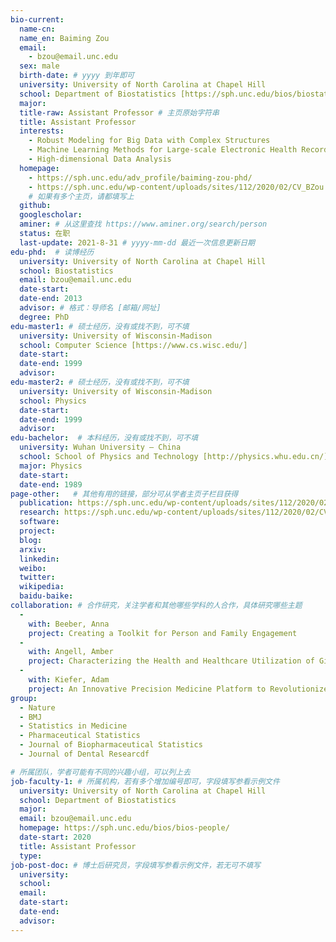 ```yaml
---
bio-current:
  name-cn: 
  name_en: Baiming Zou
  email: 
    - bzou@email.unc.edu  
  sex: male
  birth-date: # yyyy 到年即可
  university: University of North Carolina at Chapel Hill 
  school: Department of Biostatistics [https://sph.unc.edu/bios/biostatistics/] # 格式：学院名称[学院官网链接]
  major: 
  title-raw: Assistant Professor # 主页原始字符串
  title: Assistant Professor
  interests: 
    - Robust Modeling for Big Data with Complex Structures
    - Machine Learning Methods for Large-scale Electronic Health Record Data Analysis
    - High-dimensional Data Analysis
  homepage: 
    - https://sph.unc.edu/adv_profile/baiming-zou-phd/ 
    - https://sph.unc.edu/wp-content/uploads/sites/112/2020/02/CV_BZou.pdf
    # 如果有多个主页，请都填写上
  github: 
  googlescholar:  
  aminer: # 从这里查找 https://www.aminer.org/search/person
  status: 在职
  last-update: 2021-8-31 # yyyy-mm-dd 最近一次信息更新日期
edu-phd:  # 读博经历
  university: University of North Carolina at Chapel Hill
  school: Biostatistics 
  email: bzou@email.unc.edu   
  date-start: 
  date-end: 2013
  advisor: # 格式：导师名 [邮箱/网址]
  degree: PhD
edu-master1: # 硕士经历，没有或找不到，可不填
  university: University of Wisconsin-Madison
  school: Computer Science [https://www.cs.wisc.edu/]
  date-start: 
  date-end: 1999
  advisor:
edu-master2: # 硕士经历，没有或找不到，可不填
  university: University of Wisconsin-Madison
  school: Physics 
  date-start: 
  date-end: 1999
  advisor:
edu-bachelor:  # 本科经历，没有或找不到，可不填
  university: Wuhan University — China
  school: School of Physics and Technology [http://physics.whu.edu.cn/]
  major: Physics
  date-start: 
  date-end: 1989
page-other:   # 其他有用的链接，部分可从学者主页子栏目获得
  publication: https://sph.unc.edu/wp-content/uploads/sites/112/2020/02/CV_BZou.pdf
  research: https://sph.unc.edu/wp-content/uploads/sites/112/2020/02/CV_BZou.pdf
  software: 
  project: 
  blog: 
  arxiv: 
  linkedin: 
  weibo:
  twitter:
  wikipedia:
  baidu-baike:
collaboration: # 合作研究，关注学者和其他哪些学科的人合作，具体研究哪些主题
  - 
    with: Beeber, Anna
    project: Creating a Toolkit for Person and Family Engagement
  - 
    with: Angell, Amber
    project: Characterizing the Health and Healthcare Utilization of Girls with Autism Spectrum Disorder in Florida
  - 
    with: Kiefer, Adam
    project: An Innovative Precision Medicine Platform to Revolutionize Injury Care
group: 
  - Nature
  - BMJ
  - Statistics in Medicine
  - Pharmaceutical Statistics
  - Journal of Biopharmaceutical Statistics
  - Journal of Dental Researcdf

# 所属团队，学者可能有不同的兴趣小组，可以列上去
job-faculty-1: # 所属机构，若有多个增加编号即可，字段填写参看示例文件
  university: University of North Carolina at Chapel Hill  
  school: Department of Biostatistics 
  major: 
  email: bzou@email.unc.edu   
  homepage: https://sph.unc.edu/bios/bios-people/ 
  date-start: 2020
  title: Assistant Professor
  type: 
job-post-doc: # 博士后研究员，字段填写参看示例文件，若无可不填写
  university: 
  school: 
  email: 
  date-start: 
  date-end: 
  advisor: 
---
```


